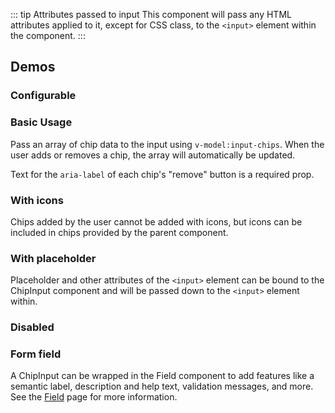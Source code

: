 <script setup>
import { ref } from 'vue';
import { CdxChipInput } from '@wikimedia/codex';
import ChipInputConfigurable from '@/../component-demos/chip-input/examples/ChipInputConfigurable.vue';
import ChipInputBasic from '@/../component-demos/chip-input/examples/ChipInputBasic.vue';
import ChipInputWithIcons from '@/../component-demos/chip-input/examples/ChipInputWithIcons.vue';
import ChipInputWithPlaceholder from '@/../component-demos/chip-input/examples/ChipInputWithPlaceholder.vue';
import ChipInputDisabled from '@/../component-demos/chip-input/examples/ChipInputDisabled.vue';
import ChipInputField from '@/../component-demos/chip-input/examples/ChipInputField.vue';

const controlsConfig = [
	{
		name: 'chipAriaDescription',
		type: 'text',
		default: 'Press Enter to edit or Delete to remove'
	},
	{
		name: 'separateInput',
		type: 'boolean'
	},
	{
		name: 'status',
		type: 'radio',
		options: [ 'default', 'error' ],
	},
	{
		name: 'disabled',
		type: 'boolean'
	}
];
</script>

::: tip Attributes passed to input
This component will pass any HTML attributes applied to it, except for CSS class, to the `<input>`
element within the component.
:::

## Demos

### Configurable

<cdx-demo-wrapper :controls-config="controlsConfig">
<template v-slot:demo="{ propValues }">
	<chip-input-configurable v-bind="propValues" />
</template>
</cdx-demo-wrapper>

### Basic Usage

Pass an array of chip data to the input using `v-model:input-chips`. When the user adds or
removes a chip, the array will automatically be updated.

Text for the `aria-label` of each chip's "remove" button is a required prop.

<cdx-demo-wrapper :force-reset="true">
<template v-slot:demo>
	<chip-input-basic />
</template>

<template v-slot:code>

:::code-group

<<< @/../component-demos/chip-input/examples/ChipInputBasic.vue [NPM]

<<< @/../component-demos/chip-input/examples-mw/ChipInputBasic.vue [MediaWiki]

:::

</template>
</cdx-demo-wrapper>

### With icons

Chips added by the user cannot be added with icons, but icons can be included in chips
provided by the parent component.

<cdx-demo-wrapper :force-reset="true">
<template v-slot:demo>
	<chip-input-with-icons />
</template>
<template v-slot:code>

:::code-group

<<< @/../component-demos/chip-input/examples/ChipInputWithIcons.vue [NPM]

<<< @/../component-demos/chip-input/examples-mw/ChipInputWithIcons.vue [MediaWiki]

:::

</template>
</cdx-demo-wrapper>

### With placeholder

Placeholder and other attributes of the `<input>` element can be bound to the ChipInput
component and will be passed down to the `<input>` element within.

<cdx-demo-wrapper :force-reset="true">
<template v-slot:demo>
	<chip-input-with-placeholder />
</template>
<template v-slot:code>

:::code-group

<<< @/../component-demos/chip-input/examples/ChipInputWithPlaceholder.vue [NPM]

<<< @/../component-demos/chip-input/examples-mw/ChipInputWithPlaceholder.vue [MediaWiki]

:::

</template>
</cdx-demo-wrapper>

### Disabled

<cdx-demo-wrapper :force-reset="true">
<template v-slot:demo>
	<chip-input-disabled />
</template>
<template v-slot:code>

:::code-group

<<< @/../component-demos/chip-input/examples/ChipInputDisabled.vue [NPM]

<<< @/../component-demos/chip-input/examples-mw/ChipInputDisabled.vue [MediaWiki]

:::

</template>
</cdx-demo-wrapper>

### Form field

A ChipInput can be wrapped in the Field component to add features like a semantic label, description
and help text, validation messages, and more. See the [Field](./field.md) page for more information.

<cdx-demo-wrapper>
<template v-slot:demo>
	<chip-input-field />
</template>
<template v-slot:code>

:::code-group

<<< @/../component-demos/chip-input/examples/ChipInputField.vue [NPM]

<<< @/../component-demos/chip-input/examples-mw/ChipInputField.vue [MediaWiki]

:::

</template>
</cdx-demo-wrapper>